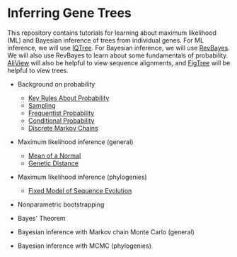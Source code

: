 # Inferring Gene Trees

This repository contains tutorials for learning about maximum likelihood (ML) and Bayesian inference of trees from individual genes. For ML inference, we will use [IQTree](http://www.iqtree.org). For Bayesian inference, we will use [RevBayes](https://revbayes.github.io). We will also use RevBayes to learn about some fundamentals of probability. [AliView](http://www.ormbunkar.se/aliview/) will also be helpful to view sequence alignments, and [FigTree](http://tree.bio.ed.ac.uk/software/figtree/) will be helpful to view trees.

- Background on probability
  - [Key Rules About Probability](https://github.com/IntroPhylogenomics/GeneTreeInference/blob/master/KeyProbabilityPrinciples.md)
  - [Sampling](https://github.com/IntroPhylogenomics/GeneTreeInference/blob/master/Sampling.md)
  - [Frequentist Probability](https://github.com/IntroPhylogenomics/GeneTreeInference/blob/master/FrequentistProbability.md)
  - [Conditional Probability](https://github.com/IntroPhylogenomics/GeneTreeInference/blob/master/ConditionalProbability.md)
  - [Discrete Markov Chains](https://github.com/IntroPhylogenomics/GeneTreeInference/blob/master/DiscreteMarkovChains.md)
- Maximum likelihood inference (general)
  - [Mean of a Normal](https://github.com/IntroPhylogenomics/GeneTreeInference/blob/master/ML_NormalMean.md)
  - [Genetic Distance](https://github.com/IntroPhylogenomics/GeneTreeInference/blob/master/ML_GeneticDistance.md)
- Maximum likelihood inference (phylogenies)
  - [Fixed Model of Sequence Evolution](https://github.com/IntroPhylogenomics/GeneTreeInference/blob/master/ML_Phylo_FixedModel.md)
- Nonparametric bootstrapping

- Bayes' Theorem
- Bayesian inference with Markov chain Monte Carlo (general)
- Bayesian inference with MCMC (phylogenies)
